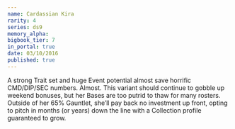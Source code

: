```yaml
---
name: Cardassian Kira
rarity: 4
series: ds9
memory_alpha:
bigbook_tier: 7
in_portal: true
date: 03/10/2016
published: true
---
```


A strong Trait set and huge Event potential almost save horrific CMD/DIP/SEC numbers. Almost. This variant should continue to gobble up weekend bonuses, but her Bases are too putrid to thaw for many rosters. Outside of her 65% Gauntlet, she’ll pay back no investment up front, opting to pitch in months (or years) down the line with a Collection profile guaranteed to grow.
